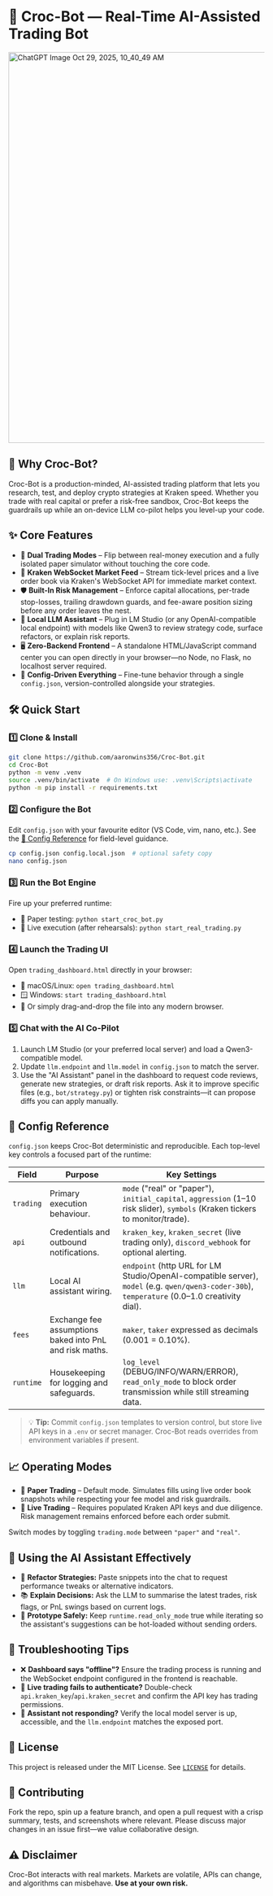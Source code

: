 # 🐊 Croc-Bot — Real-Time AI-Assisted Trading Bot
<img width="850" height="768" alt="ChatGPT Image Oct 29, 2025, 10_40_49 AM" src="https://github.com/user-attachments/assets/d7bdd3fd-dd4c-44e7-9a39-95f32f2984f3" />



## 🚀 Why Croc-Bot?
Croc-Bot is a production-minded, AI-assisted trading platform that lets you research, test, and deploy crypto strategies at Kraken speed. Whether you trade with real capital or prefer a risk-free sandbox, Croc-Bot keeps the guardrails up while an on-device LLM co-pilot helps you level-up your code.

## ✨ Core Features
- 💸 **Dual Trading Modes** – Flip between real-money execution and a fully isolated paper simulator without touching the core code.
- 📡 **Kraken WebSocket Market Feed** – Stream tick-level prices and a live order book via Kraken's WebSocket API for immediate market context.
- 🛡️ **Built-In Risk Management** – Enforce capital allocations, per-trade stop-losses, trailing drawdown guards, and fee-aware position sizing before any order leaves the nest.
- 🤖 **Local LLM Assistant** – Plug in LM Studio (or any OpenAI-compatible local endpoint) with models like Qwen3 to review strategy code, surface refactors, or explain risk reports.
- 🖥️ **Zero-Backend Frontend** – A standalone HTML/JavaScript command center you can open directly in your browser—no Node, no Flask, no localhost server required.
- 🧾 **Config-Driven Everything** – Fine-tune behavior through a single `config.json`, version-controlled alongside your strategies.

## 🛠️ Quick Start
### 1️⃣ Clone & Install
```bash
git clone https://github.com/aaronwins356/Croc-Bot.git
cd Croc-Bot
python -m venv .venv
source .venv/bin/activate  # On Windows use: .venv\Scripts\activate
python -m pip install -r requirements.txt
```

### 2️⃣ Configure the Bot
Edit `config.json` with your favourite editor (VS Code, vim, nano, etc.). See the [🧭 Config Reference](#-config-reference) for field-level guidance.
```bash
cp config.json config.local.json  # optional safety copy
nano config.json
```

### 3️⃣ Run the Bot Engine
Fire up your preferred runtime:
- 🧪 Paper testing: `python start_croc_bot.py`
- 💼 Live execution (after rehearsals): `python start_real_trading.py`

### 4️⃣ Launch the Trading UI
Open `trading_dashboard.html` directly in your browser:
- 📂 macOS/Linux: `open trading_dashboard.html`
- 🪟 Windows: `start trading_dashboard.html`
- 🧪 Or simply drag-and-drop the file into any modern browser.

### 5️⃣ Chat with the AI Co-Pilot
1. Launch LM Studio (or your preferred local server) and load a Qwen3-compatible model.
2. Update `llm.endpoint` and `llm.model` in `config.json` to match the server.
3. Use the "AI Assistant" panel in the dashboard to request code reviews, generate new strategies, or draft risk reports. Ask it to improve specific files (e.g., `bot/strategy.py`) or tighten risk constraints—it can propose diffs you can apply manually.

## 🧭 Config Reference
`config.json` keeps Croc-Bot deterministic and reproducible. Each top-level key controls a focused part of the runtime:

| Field | Purpose | Key Settings |
| --- | --- | --- |
| `trading` | Primary execution behaviour. | `mode` ("real" or "paper"), `initial_capital`, `aggression` (1–10 risk slider), `symbols` (Kraken tickers to monitor/trade). |
| `api` | Credentials and outbound notifications. | `kraken_key`, `kraken_secret` (live trading only), `discord_webhook` for optional alerting. |
| `llm` | Local AI assistant wiring. | `endpoint` (http URL for LM Studio/OpenAI-compatible server), `model` (e.g. `qwen/qwen3-coder-30b`), `temperature` (0.0–1.0 creativity dial). |
| `fees` | Exchange fee assumptions baked into PnL and risk maths. | `maker`, `taker` expressed as decimals (0.001 = 0.10%). |
| `runtime` | Housekeeping for logging and safeguards. | `log_level` (DEBUG/INFO/WARN/ERROR), `read_only_mode` to block order transmission while still streaming data. |

> 💡 **Tip:** Commit `config.json` templates to version control, but store live API keys in a `.env` or secret manager. Croc-Bot reads overrides from environment variables if present.

## 📈 Operating Modes
- 🧪 **Paper Trading** – Default mode. Simulates fills using live order book snapshots while respecting your fee model and risk guardrails.
- 💼 **Live Trading** – Requires populated Kraken API keys and due diligence. Risk management remains enforced before each order submit.

Switch modes by toggling `trading.mode` between `"paper"` and `"real"`.

## 🧠 Using the AI Assistant Effectively
- 🔄 **Refactor Strategies:** Paste snippets into the chat to request performance tweaks or alternative indicators.
- 📚 **Explain Decisions:** Ask the LLM to summarise the latest trades, risk flags, or PnL swings based on current logs.
- 🧪 **Prototype Safely:** Keep `runtime.read_only_mode` true while iterating so the assistant's suggestions can be hot-loaded without sending orders.

## 🧰 Troubleshooting Tips
- ❌ **Dashboard says "offline"?** Ensure the trading process is running and the WebSocket endpoint configured in the frontend is reachable.
- 🔑 **Live trading fails to authenticate?** Double-check `api.kraken_key`/`api.kraken_secret` and confirm the API key has trading permissions.
- 🤖 **Assistant not responding?** Verify the local model server is up, accessible, and the `llm.endpoint` matches the exposed port.

## 📜 License
This project is released under the MIT License. See [`LICENSE`](LICENSE) for details.

## 🤝 Contributing
Fork the repo, spin up a feature branch, and open a pull request with a crisp summary, tests, and screenshots where relevant. Please discuss major changes in an issue first—we value collaborative design.

## ⚠️ Disclaimer
Croc-Bot interacts with real markets. Markets are volatile, APIs can change, and algorithms can misbehave. **Use at your own risk.**


